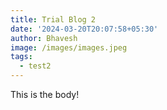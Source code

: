 ```yaml
---
title: Trial Blog 2
date: '2024-03-20T20:07:58+05:30'
author: Bhavesh
image: /images/images.jpeg
tags:
  - test2
---
```


This is the body!

